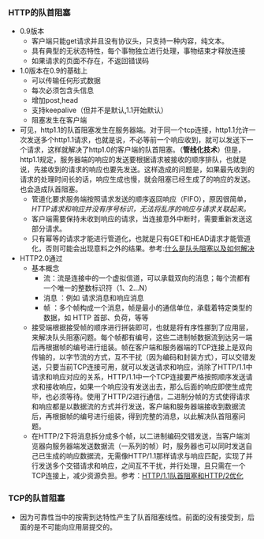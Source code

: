### HTTP的队首阻塞
- 0.9版本
    - 客户端只能get请求并且没有协议头，只支持一种内容，纯文本。
    - 具有典型的无状态特性，每个事物独立进行处理，事物结束才释放连接
    - 如果请求的页面不存在，不返回错误码
- 1.0版本在0.9的基础上
    - 可以传输任何形式数据
    - 每次必须包含头信息
    - 增加post,head
    - 支持keepalive（但并不是默认,1.1开始默认）
    - 阻塞发生在客户端
- 可见，http1.1的队首阻塞发生在服务器端。对于同一个tcp连接，http1.1允许一次发送多个http1.1请求，也就是说，不必等前一个响应收到，就可以发送下一个请求，这样就解决了http1.0的客户端的队首阻塞。（**管线化技术**）但是，http1.1规定，服务器端的响应的发送要根据请求被接收的顺序排队，也就是说，先接收到的请求的响应也要先发送。这样造成的问题是，如果最先收到的请求的处理时间长的话，响应生成也慢，就会阻塞已经生成了的响应的发送。也会造成队首阻塞。
    - 管道化要求服务端按照请求发送的顺序返回响应（FIFO），原因很简单，*HTTP请求和响应并没有序号标识，无法将乱序的响应与请求关联起来。*
    - 客户端需要保持未收到响应的请求，当连接意外中断时，需要重新发送这部分请求。
    - 只有幂等的请求才能进行管道化，也就是只有GET和HEAD请求才能管道化，否则可能会出现意料之外的结果。参考:[什么是队头阻塞以及如何解决 ](https://juejin.cn/post/6844903853985366023#heading-3)
- HTTP2.0通过
    - 基本概念
        - 流：流是连接中的一个虚拟信道，可以承载双向的消息；每个流都有一个唯一的整数标识符（1、2…N）
        - 消息 ：例如 请求消息和响应消息
        - 帧 ：多个帧构成一个消息，帧是最小的通信单位，承载着特定类型的数据，如 HTTP 首部、负荷，等等
    - 接受端根据接受帧的顺序进行拼装即可，也就是将有序性挪到了应用层，来解决队头阻塞问题。每个帧都有编号，这些二进制帧数据流到达另一端后再根据帧的编号进行组装。帧在客户端和服务器端的TCP连接上是双向传输的，以字节流的方式，互不干扰（因为编码和封装方式），可以交错发送，只要当前TCP连接可用，就可以发送请求和响应，消除了HTTP/1.1中请求和响应对应的关系，HTTP/1.1中一个TCP连接要严格按照顺序发送请求和接收响应，如果一个响应没有发送出去，那么后面的响应即使生成完毕，也必须等待。使用了HTTP/2进行通信，二进制分帧的方式使得请求和响应都是以数据流的方式并行发送，客户端和服务器端接收到数据流后，再根据帧的编号进行组装，得到完整的消息，以此解决队首阻塞问题。 
    - 在HTTP/2下将消息拆分成多个帧，以二进制编码交错发送，当客户端浏览器向服务器端发送数据流（一系列的帧）时，服务器也可以同时发送自己已生成的响应数据流，无需像HTTP/1.1那样请求与响应匹配，实现了并行发送多个交错请求和响应，之间互不干扰，并行处理，且只需在一个TCP连接上，减少资源负担。参考：[HTTP/1.1队首阻塞和HTTP/2优化](https://blog.csdn.net/justinzengTM/article/details/105918883)  
### TCP的队首阻塞
- 因为可靠性当中的按需到达特性产生了队首阻塞线性。前面的没有接受到，后面的是不可能向应用层提交的。




